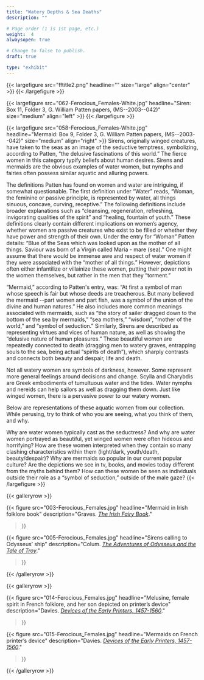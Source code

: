 ```yaml
---
title: "Watery Depths & Sea Deaths"
description: ""

# Page order (1 is 1st page, etc.)
weight:  4
alwaysopen: true

# Change to false to publish.
draft: true

type: "exhibit"
---
```


{{< largefigure src="fftitle2.png"
                headline=""
                size="large" align="center" >}}
{{< /largefigure >}}

{{< largefigure src="062-Ferocious_Females-White.jpg"
                headline="Siren: Box 11, Folder 3, G. William Patten papers, (MS--2003--042)"
                size="medium"
				align="left" >}}
{{< /largefigure >}}

{{< largefigure src="058-Ferocious_Females-White.jpg"
                headline="Mermaid: Box 9, Folder 3, G. William Patten papers, (MS--2003--042)"
                size="medium"
                align="right" >}}
Sirens, originally winged creatures, have taken to the seas as an image of the seductive temptress, symbolizing, according to Patten, “the delusive fascinations of this world.” The fierce women in this category typify beliefs about human desires. Sirens and mermaids are the obvious examples of water women, but nymphs and fairies often possess similar aquatic and alluring powers. 

The definitions Patten has found on women and water are intriguing, if somewhat questionable. The first definition under “Water” reads, “Woman, the feminine or passive principle, is represented by water, all things sinuous, concave, curving, receptive.” The following definitions include broader explanations such as “cleansing, regeneration, refreshing, invigorating qualities of the spirit” and “healing, fountain of youth.” These definitions clearly contain different implications on women’s agency, whether women are passive creatures who exist to be filled or whether they have power and strength of their own. Under the entry for “Woman” Patten details: “Blue of the Seas which was looked upon as the mother of all things. Saviour was born of a Virgin called Maria - mare (sea).” One might assume that there would be immense awe and respect of water women if they were associated with the “mother of all things.” However, depictions often either infantilize or villainize these women, putting their power not in the women themselves, but rather in the men that they “torment.”

“Mermaid,” according to Patten's entry, was: “At first a symbol of man whose speech is fair but whose deeds are treacherous. But many believed the mermaid --part women and part fish, was a symbol of the union of the divine and human natures.” He also includes more common meanings associated with mermaids, such as “the story of sailer dragged down to the bottom of the sea by mermaids,” “sea mothers,” “wisdom”, “mother of the world,” and “symbol of seduction.” Similarly, Sirens are described as representing virtues and vices of human nature, as well as showing the “delusive nature of human pleasures.” These beautiful women are repeatedly connected to death (dragging men to watery graves, entrapping souls to the sea, being actual “spirits of death”), which sharply contrasts and connects both beauty and despair, life and death.

Not all watery women are symbols of darkness, however. Some represent more general feelings around decisions and change. Scylla and Charybdis are Greek embodiments of tumultuous water and the tides. Water nymphs and nereids can help sailors as well as dragging them down. Just like winged women, there is a pervasive power to our watery women. 

Below are representations of these aquatic women from our collection. While perusing, try to think of who you are seeing, what you think of them, and why.
 
Why are water women typically cast as the seductress? And why are water women portrayed as beautiful, yet winged women were often hideous and horrifying?
How are these women interpreted when they contain so many clashing characteristics within them (light/dark, youth/death, beauty/despair)?
Why are mermaids so popular in our current popular culture? Are the depictions we see in tv, books, and movies today different from the myths behind them? 
How can these women be seen as individuals outside their role as a “symbol of seduction,” outside of the male gaze? 
{{< /largefigure >}}

{{< galleryrow >}}

{{< figure src="003-Ferocious_Females.jpg"
           headline="Mermaid in Irish folklore book"
           description="Graves. *[The Irish Fairy Book](https://bc-primo.hosted.exlibrisgroup.com/permalink/f/1jdnfk3/ALMA-BC21317779050001021)*."
>}}

{{< figure src="005-Ferocious_Females.jpg"
           headline="Sirens calling to Odysseus’ ship"
           description="Colum. *[The Adventures of Odysseus and the Tale of Troy](https://bc-primo.hosted.exlibrisgroup.com/permalink/f/l6ucgu/ALMA-BC21332396650001021)*."
>}}

{{< /galleryrow >}}

{{< galleryrow >}}

{{< figure src="014-Ferocious_Females.jpg"
           headline="Melusine, female spirit in French folklore, and her son depicted on printer’s device"
           description="Davies. *[Devices of the Early Printers, 1457-1560](https://bc-primo.hosted.exlibrisgroup.com/permalink/f/1jdnfk3/ALMA-BC21356429620001021)*."
>}}

{{< figure src="015-Ferocious_Females.jpg"
           headline="Mermaids on French printer’s device"
           description="Davies. *[Devices of the Early Printers, 1457-1560](https://bc-primo.hosted.exlibrisgroup.com/permalink/f/1jdnfk3/ALMA-BC21356429620001021)*."
>}}

{{< /galleryrow >}}